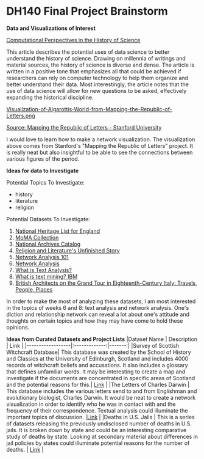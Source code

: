 # DH140 Final Project Brainstorm

**Data and Visualizations of Interest**

[Computational Perspectives in the History of Science](https://doi.org/10.1086/669891)

This article describes the potential uses of data science to better understand the history of science. Drawing on millennia of writings and material sources, the history of science is diverse and dense. The article is written in a positive tone that emphasizes all that could be achieved if researchers can rely on computer technology to help them organize and better understand their data. Most interestingly, the article notes that the use of data science will allow for new questions to be asked, effectively expanding the historical discipline.

[Visualization-of-Algarottis-World-from-Mapping-the-Republic-of-Letters.png](attachment:Visualization-of-Algarottis-World-from-Mapping-the-Republic-of-Letters.png)

[Source: Mapping the Republic of Letters - Stanford University](http://republicofletters.stanford.edu/)

I would love to learn how to make a network visualization. The visualization above comes from Stanford's "Mapping the Republic of Letters" project. It is really neat but also insightful to be able to see the connections between various figures of the period.

**Ideas for data to Investigate**

Potential Topics To Investigate:
* history
* literature
* religion


Potential Datasets To Investigate:
1. [National Heritage List for England](https://historicengland.org.uk/listing/the-list/)
2. [MoMA Collection](https://zenodo.org/record/164027#.Y8Li--zMKb8)
3. [National Archives Catalog](https://www.archives.gov/developer/national-archives-catalog-dataset)
4. [Religion and Literature's Unfinished Story](https://www.jstor.org/stable/25676899)
5. [Network Analysis 101](https://cphss.wustl.edu/methodsandstrategies/social-network-analysis/network-analysis-101/)
6. [Network Analysis](https://web.stanford.edu/class/cs102/lectureslides/NetworksSlides.pdf)
7. [What is Text Analysis?](https://www.ceu.edu/tanad/what)
8. [What is text mining? IBM](https://www.ibm.com/topics/text-mining)
9. [British Architects on the Grand Tour in Eighteenth-Century Italy: Travels, People, Places](https://purl.stanford.edu/ct765rs0222)

In order to make the most of analyzing these datasets, I am most interested in the topics of weeks 6 and 8: text analysis and network analysis. One's diction and relationship network can reveal a lot about one's attitude and thoughts on certain topics and how they may have come to hold these opinions.

**Ideas from Curated Datasets and Project Lists**
|Dataset Name      | Description   | Link   |
|------------------|:-------------:|-------:|
|Survey of Scottish Witchcraft Database| This database was created by the School of History and Classics at the University of Edinburgh, Scotland and includes 4000 records of witchcraft beliefs and accusations. It also includes a glossary that defines unfamiliar words. It may be interesting to create a map and investigate if the documents are concentrated in specific areas of Scotland and the potential reasons for this.| [Link](http://witches.shca.ed.ac.uk/) |
|The Letters of Charles Darwin | This database includes the various letters send to and from Englishman and evolutionary biologist, Charles Darwin. It would be neat to create a network visualization in order to identify who he was in contact with and the frequency of their correspondence. Textual analysis could illuminate the important topics of discussion.  |[Link](https://www.darwinproject.ac.uk/letters/darwins-letters-timeline)   |
|Deaths in U.S. Jails      | This is a series of datasets releasing the previously undisclosed number of deaths in U.S. jails. It is broken down by state and could be an interesting comparative study of deaths by state. Looking at secondary material about differences in jail policies by states could illuminate potential reasons for the number of deaths. | [Link](https://www.reuters.com/investigates/special-report/usa-jails-graphic/)   |

